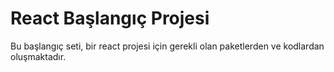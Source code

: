 # React Başlangıç Projesi

Bu başlangıç seti, bir react projesi için gerekli olan paketlerden ve kodlardan oluşmaktadır.
